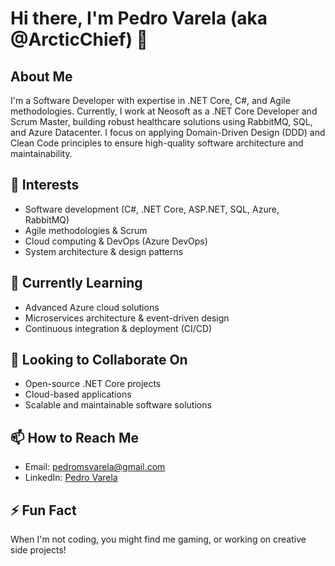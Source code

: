 # Hi there, I'm Pedro Varela (aka @ArcticChief) 👋

## About Me
I'm a Software Developer with expertise in .NET Core, C#, and Agile methodologies. Currently, I work at Neosoft as a .NET Core Developer and Scrum Master, building robust healthcare solutions using RabbitMQ, SQL, and Azure Datacenter. I focus on applying Domain-Driven Design (DDD) and Clean Code principles to ensure high-quality software architecture and maintainability.

## 👀 Interests
- Software development (C#, .NET Core, ASP.NET, SQL, Azure, RabbitMQ)
- Agile methodologies & Scrum
- Cloud computing & DevOps (Azure DevOps)
- System architecture & design patterns

## 🌱 Currently Learning
- Advanced Azure cloud solutions
- Microservices architecture & event-driven design
- Continuous integration & deployment (CI/CD)

## 💞️ Looking to Collaborate On
- Open-source .NET Core projects
- Cloud-based applications
- Scalable and maintainable software solutions

## 📫 How to Reach Me
- Email: [pedromsvarela@gmail.com](mailto:pedromsvarela@gmail.com)
- LinkedIn: [Pedro Varela](https://www.linkedin.com/in/pedro-varela-44b3a3118/)

## ⚡ Fun Fact
When I'm not coding, you might find me gaming, or working on creative side projects!
